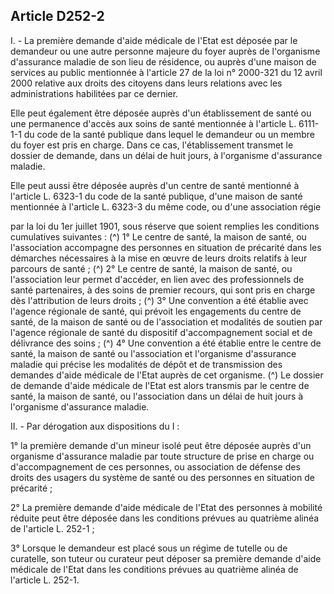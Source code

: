 ## Article D252-2

I. - La première demande d'aide médicale de l'Etat est déposée par le demandeur ou une autre personne
majeure du foyer auprès de l'organisme d'assurance maladie de son lieu de résidence, ou auprès d'une maison
de services au public mentionnée à l'article 27 de la loi n° 2000-321 du 12 avril 2000 relative aux droits des
citoyens dans leurs relations avec les administrations habilitées par ce dernier.

Elle peut également être déposée auprès d'un établissement de santé ou une permanence d'accès aux soins
de santé mentionnée à l'article L. 6111-1-1 du code de la santé publique dans lequel le demandeur ou un
membre du foyer est pris en charge. Dans ce cas, l'établissement transmet le dossier de demande, dans un
délai de huit jours, à l'organisme d'assurance maladie.

Elle peut aussi être déposée auprès d'un centre de santé mentionné à l'article L. 6323-1 du code de la santé
publique, d'une maison de santé mentionnée à l'article L. 6323-3 du même code, ou d'une association régie

par la loi du 1er juillet 1901, sous réserve que soient remplies les conditions cumulatives suivantes : (^)
1° Le centre de santé, la maison de santé, ou l'association accompagne des personnes en situation de
précarité dans les démarches nécessaires à la mise en œuvre de leurs droits relatifs à leur parcours de santé ; (^)
2° Le centre de santé, la maison de santé, ou l'association leur permet d'accéder, en lien avec des
professionnels de santé partenaires, à des soins de premier recours, qui sont pris en charge dès l'attribution de
leurs droits ; (^)
3° Une convention a été établie avec l'agence régionale de santé, qui prévoit les engagements du centre de
santé, de la maison de santé ou de l'association et modalités de soutien par l'agence régionale de santé du
dispositif d'accompagnement social et de délivrance des soins ; (^)
4° Une convention a été établie entre le centre de santé, la maison de santé ou l'association et l'organisme
d'assurance maladie qui précise les modalités de dépôt et de transmission des demandes d'aide médicale de
l'Etat auprès de cet organisme. (^)
Le dossier de demande d'aide médicale de l'Etat est alors transmis par le centre de santé, la maison de santé,
ou l'association dans un délai de huit jours à l'organisme d'assurance maladie.


II. - Par dérogation aux dispositions du I :

1° la première demande d'un mineur isolé peut être déposée auprès d'un organisme d'assurance maladie par
toute structure de prise en charge ou d'accompagnement de ces personnes, ou association de défense des
droits des usagers du système de santé ou des personnes en situation de précarité ;

2° La première demande d'aide médicale de l'Etat des personnes à mobilité réduite peut être déposée dans les
conditions prévues au quatrième alinéa de l'article L. 252-1 ;

3° Lorsque le demandeur est placé sous un régime de tutelle ou de curatelle, son tuteur ou curateur peut
déposer sa première demande d'aide médicale de l'Etat dans les conditions prévues au quatrième alinéa de
l'article L. 252-1.


